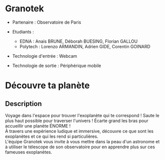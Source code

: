 # Granotek

- Partenaire : Observatoire de Paris

- Etudiants :
  + EDNA : Anais BRUNE, Déborah BUESING, Florian GALLOU
  + Polytech : Lorenzo ARMANDIN, Adrien GIDE, Corentin GOINARD

- Technologie d'entrée : Webcam

- Technologie de sortie : Périphérique mobile



# Découvre ta planète

## Description

Voyage dans l'espace pour trouver l'exoplanète qui te correspond ! Saute le plus haut possible pour traverser l'univers ! Écarte grand les bras pour accueillir une planète ÉNORME !  
À travers une expérience ludique et immersive, découvre ce que sont les exoplanètes et ce qui les rend si particulières.  
L'équipe Granotek vous invite à vous mettre dans la peau d'un astronome et à utiliser le télescope de son observatoire pour en apprendre plus sur ces fameuses exoplanètes.
